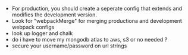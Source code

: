 - For production, you should create a seperate config that extends and modifies the development version.
- Look for "webpackMerge" for merging productiona and development webpack configs
- look up logger and chalk 
- do i have to move my mongodb atlas to aws, s3 or no needed ?
- secure your username/password on url strings
